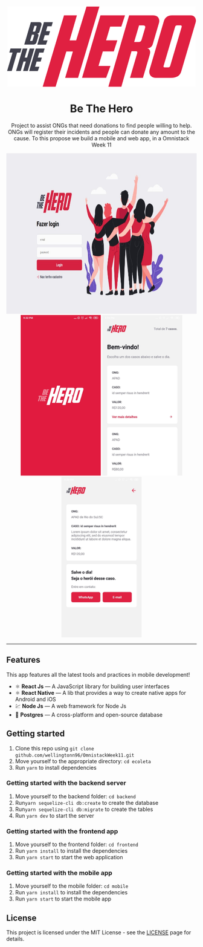 <h1 align="center">
<br>
  <img src="./assets/logo.svg" alt="Ecoleta">
<br>
<br>
Be The Hero
</h1>

<p align="center">
Project to assist ONGs that need donations to find people willing to help.
ONGs will register their incidents and people can donate any amount to the cause. To this propose we build a mobile and web app, in a Omnistack Week 11</p>



<div align="center">
  <img src="./assets/web.jpg"alt="demo-web" height="425" width="700">
  <img src="./assets/mobile1.jpg" alt="demo-mobile" height="425">
  <img src="./assets/mobile2.jpg" alt="demo-mobile" height="425">
  <img src="./assets/mobile3.jpg" alt="demo-mobile" height="425">
</div>

<hr />

## Features

This app features all the latest tools and practices in mobile development!

- ⚛️ **React Js** — A JavaScript library for building user interfaces
- ⚛️ **React Native** — A lib that provides a way to create native apps for Android and iOS
- 💹 **Node Js** — A web framework for Node Js
- 📄 **Postgres** — A cross-platform and open-source database


## Getting started

1. Clone this repo using `git clone github.com/wellingtonn96/OmnistackWeek11.git`
2. Move yourself to the appropriate directory: `cd ecoleta`<br />
3. Run `yarn` to install dependencies

### Getting started with the backend server

1. Move yourself to the backend folder: `cd backend`
2. Run`yarn sequelize-cli db:create` to create the database <br />
3. Run`yarn sequelize-cli db:migrate` to create the tables <br />
4. Run `yarn dev` to start the server

### Getting started with the frontend app

1. Move yourself to the frontend folder: `cd frontend`
2. Run `yarn install` to install the dependencies
3. Run `yarn start` to start the web application

### Getting started with the mobile app

1. Move yourself to the mobile folder: `cd mobile`
2. Run `yarn install` to install the dependencies
2. Run `yarn start` to start the mobile app

## License

This project is licensed under the MIT License - see the [LICENSE](https://opensource.org/licenses/MIT) page for details.
